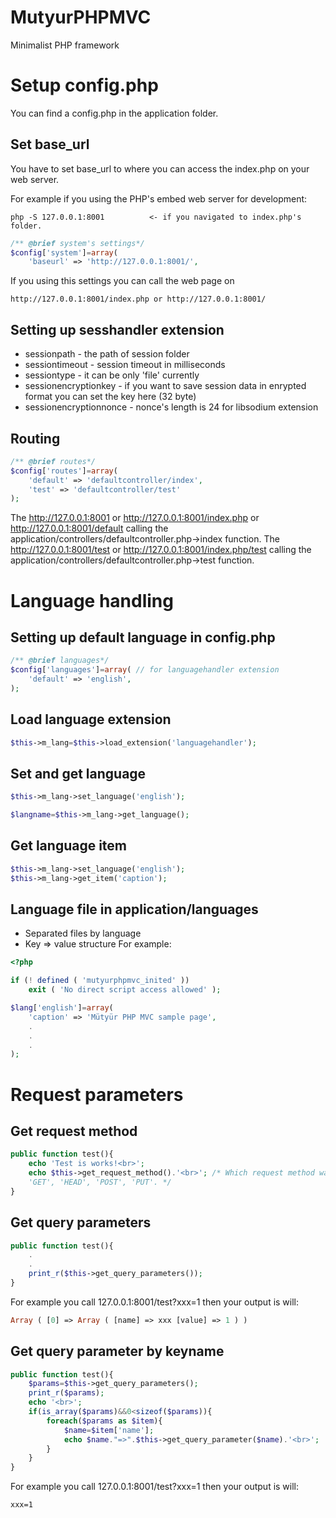 # MutyurPHPMVC
Minimalist PHP framework 

# Setup config.php

You can find a config.php in the application folder.

## Set base_url

You have to set base_url to where you can access the index.php on your web server. 

For example if you using the PHP's embed web server for development:

````
php -S 127.0.0.1:8001          <- if you navigated to index.php's folder.
````

```php
/** @brief system's settings*/
$config['system']=array(
	'baseurl' => 'http://127.0.0.1:8001/',
```
If you using this settings you can call the web page on 

```
http://127.0.0.1:8001/index.php or http://127.0.0.1:8001/ 
```
## Setting up sesshandler extension

- sessionpath - the path of session folder
- sessiontimeout - session timeout in milliseconds
- sessiontype - it can be only 'file' currently
- sessionencryptionkey - if you want to save session data in enrypted format you can set the key here (32 byte) 
- sessionencryptionnonce - nonce's length is 24 for libsodium extension

## Routing

```php
/** @brief routes*/
$config['routes']=array(
	'default' => 'defaultcontroller/index',	
	'test' => 'defaultcontroller/test'		
);	
```

The http://127.0.0.1:8001 or http://127.0.0.1:8001/index.php or http://127.0.0.1:8001/default calling the application/controllers/defaultcontroller.php->index function.
The http://127.0.0.1:8001/test or http://127.0.0.1:8001/index.php/test calling the application/controllers/defaultcontroller.php->test function.

# Language handling

## Setting up default language in config.php

```php
/** @brief languages*/
$config['languages']=array( // for languagehandler extension
	'default' => 'english', 
);
```
## Load language extension
```php
$this->m_lang=$this->load_extension('languagehandler');
```
## Set and get language 
```php
$this->m_lang->set_language('english');

$langname=$this->m_lang->get_language();
```
## Get language item

```php
$this->m_lang->set_language('english');
$this->m_lang->get_item('caption');
```
## Language file in application/languages
- Separated files by language
- Key => value structure
For example:
```php
<?php

if (! defined ( 'mutyurphpmvc_inited' ))
	exit ( 'No direct script access allowed' );

$lang['english']=array(
	'caption' => 'Mütyür PHP MVC sample page',
	.
	.
	.
);	
```
# Request parameters 
## Get request method
```php
public function test(){
	echo 'Test is works!<br>'; 
	echo $this->get_request_method().'<br>'; /* Which request method was used to access the page; i.e. 
	'GET', 'HEAD', 'POST', 'PUT'. */
}
```
## Get query parameters
```php
public function test(){
	.
	.
	print_r($this->get_query_parameters());
}
```
For example you call 127.0.0.1:8001/test?xxx=1 then your output is will:
```php
Array ( [0] => Array ( [name] => xxx [value] => 1 ) ) 
```
## Get query parameter by keyname
```php
public function test(){
	$params=$this->get_query_parameters(); 
	print_r($params);
	echo '<br>';
	if(is_array($params)&&0<sizeof($params)){
		foreach($params as $item){
			$name=$item['name'];
			echo $name."=>".$this->get_query_parameter($name).'<br>';
		}
	}
}
```
For example you call 127.0.0.1:8001/test?xxx=1 then your output is will:
```
xxx=1
```



